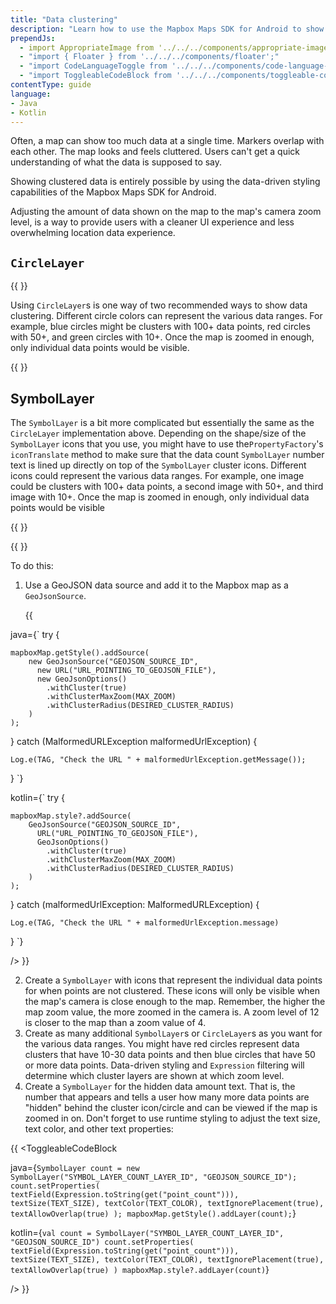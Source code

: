 ```yaml
---
title: "Data clustering"
description: "Learn how to use the Mapbox Maps SDK for Android to show clustered data on the map."
prependJs:
  - import AppropriateImage from '../../../components/appropriate-image';
  - "import { Floater } from '../../../components/floater';"
  - "import CodeLanguageToggle from '../../../components/code-language-toggle';"
  - "import ToggleableCodeBlock from '../../../components/toggleable-code-block';"
contentType: guide
language:
- Java
- Kotlin
---
```


Often, a map can show too much data at a single time. Markers overlap with each other. The map looks and feels cluttered. Users can't get a quick understanding of what the data is supposed to say.

Showing clustered data is entirely possible by using the data-driven styling capabilities of the Mapbox Maps SDK for Android.

Adjusting the amount of data shown on the map to the map's camera zoom level, is a way to provide users with a cleaner UI experience and less overwhelming location data experience.


## `CircleLayer`

{{
  <Floater
    url="https://github.com/mapbox/mapbox-android-demo/blob/master/MapboxAndroidDemo/src/main/java/com/mapbox/mapboxandroiddemo/examples/dds/CircleLayerClusteringActivity.java"
    title="CircleLayer clustering"
    category="example"
    text="Use GeoJSON data and layers to show data with circle clusters"
  />
}}

Using `CircleLayer`s is one way of two recommended ways to show data clustering. Different circle colors can represent the various data ranges. For example, blue circles might be clusters with 100+ data points, red circles with 50+, and green circles with 10+. Once the map is zoomed in enough, only individual data points would be visible.


{{
<AppropriateImage imageId="CircleLayerCluster" className="block mx-auto pt18" />
}}

## SymbolLayer

The `SymbolLayer` is a bit more complicated but essentially the same as the `CircleLayer` implementation above. Depending on the shape/size of the `SymbolLayer` icons that you use, you might have to use the`PropertyFactory`'s `iconTranslate` method to make sure that the data count `SymbolLayer` number text is lined up directly on top of the `SymbolLayer` cluster icons. Different icons could represent the various data ranges. For example, one image could be clusters with 100+ data points, a second image with 50+, and third image with 10+. Once the map is zoomed in enough, only individual data points would be visible

{{
  <Floater
    url="https://github.com/mapbox/mapbox-android-demo/blob/master/MapboxAndroidDemo/src/main/java/com/mapbox/mapboxandroiddemo/examples/dds/ImageClusteringActivity.java"
    title="SymbolLayer clustering"
    category="example"
    text="Use GeoJSON data and layers to show data with various images as the cluster icons"
  />
}}

{{
<AppropriateImage imageId="SymbolLayerCluster" className="block mx-auto pt18" />
}}

To do this:

1. Use a GeoJSON data source and add it to the Mapbox map as a `GeoJsonSource`.

	{{
<CodeLanguageToggle id="symbol-layer" />
<ToggleableCodeBlock

java={`
try {

	mapboxMap.getStyle().addSource(
		new GeoJsonSource("GEOJSON_SOURCE_ID",
		  new URL("URL_POINTING_TO_GEOJSON_FILE"),
		  new GeoJsonOptions()
		    .withCluster(true)
		    .withClusterMaxZoom(MAX_ZOOM)
		    .withClusterRadius(DESIRED_CLUSTER_RADIUS)
		)
	);

} catch (MalformedURLException malformedUrlException) {

	Log.e(TAG, "Check the URL " + malformedUrlException.getMessage());

}
`}

kotlin={`
try {

	mapboxMap.style?.addSource(
		GeoJsonSource("GEOJSON_SOURCE_ID",
		  URL("URL_POINTING_TO_GEOJSON_FILE"),
		  GeoJsonOptions()
		    .withCluster(true)
		    .withClusterMaxZoom(MAX_ZOOM)
		    .withClusterRadius(DESIRED_CLUSTER_RADIUS)
		)
	);

} catch (malformedUrlException: MalformedURLException) {

	Log.e(TAG, "Check the URL " + malformedUrlException.message)

}
`}

/>
}}


2. Create a `SymbolLayer` with icons that represent the individual data points for when points are not clustered. These icons will only be visible when the map's camera is close enough to the map. Remember, the higher the map zoom value, the more zoomed in the camera is. A zoom level of 12 is closer to the map than a zoom value of 4.
3. Create as many additional `SymbolLayer`s or `CircleLayer`s as you want for the various data ranges. You might have red circles represent data clusters that have 10-30 data points and then blue circles that have 50 or more data points. Data-driven styling and `Expression` filtering will determine which cluster layers are shown at which zoom level.
4. Create a `SymbolLayer` for the hidden data amount text. That is, the number that appears and tells a user how many more data points are "hidden" behind the cluster icon/circle and can be viewed if the map is zoomed in on. Don't forget to use runtime styling to adjust the text size, text color, and other text properties:

{{
<CodeLanguageToggle id="set-properties" />
<ToggleableCodeBlock

java={`
SymbolLayer count = new SymbolLayer("SYMBOL_LAYER_COUNT_LAYER_ID", "GEOJSON_SOURCE_ID");
    count.setProperties(
      textField(Expression.toString(get("point_count"))),
      textSize(TEXT_SIZE),
      textColor(TEXT_COLOR),
      textIgnorePlacement(true),
      textAllowOverlap(true)
    );
mapboxMap.getStyle().addLayer(count);
`}

kotlin={`
val count = SymbolLayer("SYMBOL_LAYER_COUNT_LAYER_ID", "GEOJSON_SOURCE_ID")
	count.setProperties(
		textField(Expression.toString(get("point_count"))),
		textSize(TEXT_SIZE),
		textColor(TEXT_COLOR),
		textIgnorePlacement(true),
		textAllowOverlap(true)
    )
mapboxMap.style?.addLayer(count)
`}

/>
}}
